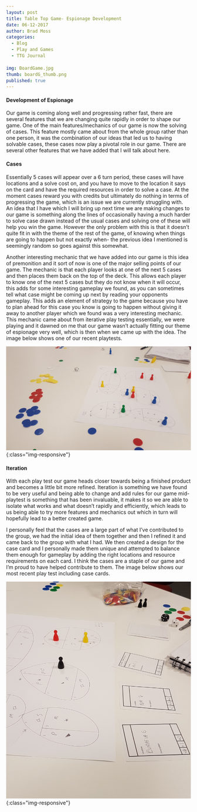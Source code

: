```yaml
---
layout: post
title: Table Top Game- Espionage Development
date: 06-12-2017
author: Brad Moss
categories:
  - Blog
  - Play and Games
  - TTG Journal
  
img: BoardGame.jpg
thumb: boardG_thumb.png
published: true
---
```


#### Development of Espionage

Our game is coming along well and progressing rather fast, there are several features that we are changing quite rapidly in order to shape our game. One of the main features/mechanics of our game is now the solving of cases. This feature mostly came about from the whole group rather than one person, it was the combination of our ideas that led us to having solvable cases, these cases now play a pivotal role in our game. There are several other features that we have added that I will talk about here.

<!--more-->

#### Cases
Essentially 5 cases will appear over a 6 turn period, these cases will have locations and a solve cost on, and you have to move to the location it says on the card and have the required resources in order to solve a case. At the moment cases reward you with credits but ultimately do nothing in terms of progressing the game, which is an issue we are currently struggling with. An idea that I have which I will bring up next time we are making changes to our game is something along the lines of occasionally having a much harder to solve case drawn instead of the usual cases and solving one of these will help you win the game. However the only problem with this is that it doesn’t quite fit in with the theme of the rest of the game, of knowing when things are going to happen but not exactly when- the previous idea I mentioned is seemingly random so goes against this somewhat.

Another interesting mechanic that we have added into our game is this idea of premonition and it sort of now is one of the major selling points of our game. The mechanic is that each player looks at one of the next 5 cases and then places them back on the top of the deck. This allows each player to know one of the next 5 cases but they do not know when it will occur, this adds for some interesting gameplay we found, as you can sometimes tell what case might be coming up next by reading your opponents gameplay. This adds an element of strategy to the game because you have to plan ahead for this case you know is going to happen without giving it away to another player which we found was a very interesting mechanic. This mechanic came about from iterative play testing essentially, we were playing and it dawned on me that our game wasn’t actually fitting our theme of espionage very well, which is then when we came up with the idea. The image below shows one of our recent playtests.

![Playtest]( /assets/img/blog/SecondPT.jpg){:class="img-responsive"}

#### Iteration 

With each play test our game heads closer towards being a finished product and becomes a little bit more refined. Iteration is something we have found to be very useful and being able to change and add rules for our game mid-playtest is something that has been invaluable, it makes it so we are able to isolate what works and what doesn’t rapidly and efficiently, which leads to us being able to try more features and mechanics out which in turn will hopefully lead to a better created game.

I personally feel that the cases are a large part of what I’ve contributed to the group, we had the initial idea of them together and then I refined it and came back to the group with what I had. We then created a design for the case card and I personally made them unique and attempted to balance them enough for gameplay by adding the right locations and resource requirements on each card. I think the cases are a staple of our game and I’m proud to have helped contribute to them. The image below shows our most recent play test including case cards.

![Playtest]( /assets/img/blog/ThirdPT.jpg){:class="img-responsive"}

